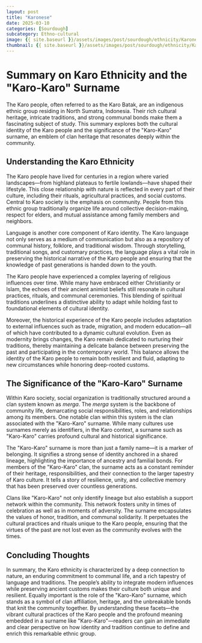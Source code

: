 ```yaml
---
layout: post
title: "Karonese"
date: 2025-03-10
categories: [Sourdough]
subcategory: Ethno-cultural
image: {{ site.baseurl }}/assets/images/post/sourdough/ethnicity/Karonese.png
thumbnail: {{ site.baseurl }}/assets/images/post/sourdough/ethnicity/Karonese.png
---
```



# Summary on Karo Ethnicity and the "Karo-Karo" Surname

The Karo people, often referred to as the Karo Batak, are an indigenous ethnic group residing in North Sumatra, Indonesia. Their rich cultural heritage, intricate traditions, and strong communal bonds make them a fascinating subject of study. This summary explores both the cultural identity of the Karo people and the significance of the "Karo-Karo" surname, an emblem of clan heritage that resonates deeply within the community.

## Understanding the Karo Ethnicity

The Karo people have lived for centuries in a region where varied landscapes—from highland plateaus to fertile lowlands—have shaped their lifestyle. This close relationship with nature is reflected in every part of their culture, including their rituals, agricultural practices, and social customs. Central to Karo society is the emphasis on community. People from this ethnic group traditionally organize life around collective decision-making, respect for elders, and mutual assistance among family members and neighbors.

Language is another core component of Karo identity. The Karo language not only serves as a medium of communication but also as a repository of communal history, folklore, and traditional wisdom. Through storytelling, traditional songs, and customary practices, the language plays a vital role in preserving the historical narrative of the Karo people and ensuring that the knowledge of past generations is handed down to the youth.

The Karo people have experienced a complex layering of religious influences over time. While many have embraced either Christianity or Islam, the echoes of their ancient animist beliefs still resonate in cultural practices, rituals, and communal ceremonies. This blending of spiritual traditions underlines a distinctive ability to adapt while holding fast to foundational elements of cultural identity.

Moreover, the historical experience of the Karo people includes adaptation to external influences such as trade, migration, and modern education—all of which have contributed to a dynamic cultural evolution. Even as modernity brings changes, the Karo remain dedicated to nurturing their traditions, thereby maintaining a delicate balance between preserving the past and participating in the contemporary world. This balance allows the identity of the Karo people to remain both resilient and fluid, adapting to new circumstances while honoring deep-rooted customs.

## The Significance of the "Karo-Karo" Surname

Within Karo society, social organization is traditionally structured around a clan system known as *merga*. The *merga* system is the backbone of community life, demarcating social responsibilities, roles, and relationships among its members. One notable clan within this system is the clan associated with the "Karo-Karo" surname. While many cultures use surnames merely as identifiers, in the Karo context, a surname such as "Karo-Karo" carries profound cultural and historical significance.

The "Karo-Karo" surname is more than just a family name—it is a marker of belonging. It signifies a strong sense of identity anchored in a shared lineage, highlighting the importance of ancestry and familial bonds. For members of the "Karo-Karo" clan, the surname acts as a constant reminder of their heritage, responsibilities, and their connection to the larger tapestry of Karo culture. It tells a story of resilience, unity, and collective memory that has been preserved over countless generations.

Clans like "Karo-Karo" not only identify lineage but also establish a support network within the community. This network fosters unity in times of celebration as well as in moments of adversity. The surname encapsulates the values of honor, tradition, and communal solidarity. It perpetuates the cultural practices and rituals unique to the Karo people, ensuring that the virtues of the past are not lost even as the community evolves with the times.

## Concluding Thoughts

In summary, the Karo ethnicity is characterized by a deep connection to nature, an enduring commitment to communal life, and a rich tapestry of language and traditions. The people’s ability to integrate modern influences while preserving ancient customs makes their culture both unique and resilient. Equally important is the role of the "Karo-Karo" surname, which stands as a symbol of clan affiliation, heritage, and the unbreakable bonds that knit the community together. By understanding these facets—the vibrant cultural practices of the Karo people and the profound meaning embedded in a surname like "Karo-Karo"—readers can gain an immediate and clear perspective on how identity and tradition continue to define and enrich this remarkable ethnic group.
